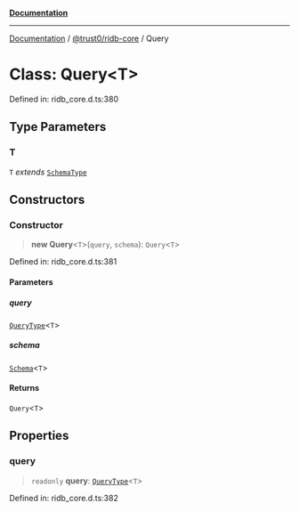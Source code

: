 [**Documentation**](../../../README.md)

***

[Documentation](../../../README.md) / [@trust0/ridb-core](../README.md) / Query

# Class: Query\<T\>

Defined in: ridb\_core.d.ts:380

## Type Parameters

### T

`T` *extends* [`SchemaType`](../type-aliases/SchemaType.md)

## Constructors

### Constructor

> **new Query**\<`T`\>(`query`, `schema`): `Query`\<`T`\>

Defined in: ridb\_core.d.ts:381

#### Parameters

##### query

[`QueryType`](../type-aliases/QueryType.md)\<`T`\>

##### schema

[`Schema`](Schema.md)\<`T`\>

#### Returns

`Query`\<`T`\>

## Properties

### query

> `readonly` **query**: [`QueryType`](../type-aliases/QueryType.md)\<`T`\>

Defined in: ridb\_core.d.ts:382
